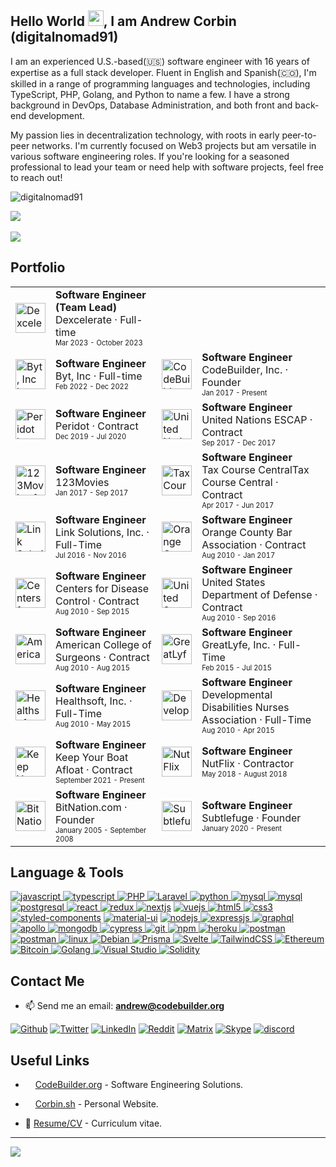 <h2>Hello World <img src="https://raw.githubusercontent.com/MartinHeinz/MartinHeinz/master/wave.gif" width="25px">, I am Andrew Corbin (digitalnomad91)</h2>
<p>
I am an experienced U.S.-based(🇺🇸) software engineer with 16 years of expertise as a full stack developer. Fluent in English and Spanish(🇨🇴), I'm skilled in a range of programming languages and technologies, including TypeScript, PHP, Golang, and Python to name a few. I have a strong background in DevOps, Database Administration, and both front and back-end development.</p>
<p>
My passion lies in decentralization technology, with roots in early peer-to-peer networks. I'm currently focused on Web3 projects but am versatile in various software engineering roles. If you're looking for a seasoned professional to lead your team or need help with software projects, feel free to reach out!
</p>	


<p align="left"> <img src="https://komarev.com/ghpvc/?username=digitalnomad91&label=Profile%20views&color=0e75b6&style=flat" alt="digitalnomad91" /> </p>

<a href="https://github.com/digitalnomad91/github-readme-stats">
  <img align="center" src="https://github-readme-stats.vercel.app/api?username=digitalnomad91&show_icons=true&count_private=true&theme=gradient" /> 
</a>
<br><br>
<a href="https://github.com/digitalnomad91/github-readme-stats">
  <img align="center" src="https://github-readme-stats.vercel.app/api/top-langs/?username=digitalnomad91&theme=gradient&langs_count=10&layout=compact" /> 
</a>



<!-- This is commented out.
<a href="https://github.com/digitalnomad91/github-readme-stats">
  <img align="center" src="https://github-readme-stats.vercel.app/api/wakatime/?username=digitalnomad91&theme=gradient&langs_count=10&layout=compact" /> 
</a>
 -->

<h2>Portfolio</h2>
<table border="0">
	<tr rowspan=2>
<td> 
<a href="https://app.dexcelerate.com"><img src="https://dexcelerate.com/touch_icon.png" alt="Dexcelerate" width="48" height="48"></a>
</td>
<td>
<b>Software Engineer (Team Lead)</b><br>
<span>Dexcelerate · Full-time</span><br>
<sub><sup>Mar 2023 - October 2023</sup></sub>
</td>

</tr>


<tr>
<td> 
<a href="https://byt.io"><img src="https://codebuilder.us/images/byt-logo.webp" alt="Byt, Inc logo" width="48" height="48"></a>
</td>
<td>
<b>Software Engineer</b><br>
<span>Byt, Inc · Full-time</span><br>
<sub><sup>Feb 2022 - Dec 2022</sup></sub>
</td>

<td> 
<a href="https://codebuilder.us"><img src="https://codebuilder.us/images/mandala4_75.png" alt="CodeBuilder, Inc. logo" width="48" height="48"></a>
</td>
<td>
<b>Software Engineer</b><br>
<span>CodeBuilder, Inc. · Founder</span><br>
<sub><sup>Jan 2017 - Present</sup></sub>
</td>
</tr>

<tr>
<td> 
<a href="https://onperidot.com"><img src="https://codebuilder.us/images/peridot-logo.png" alt="Peridot logo" width="48" height="48"></a>
</td>
<td>
<b>Software Engineer</b><br>
<span>Peridot · Contract</span><br>
<sub><sup>Dec 2019 - Jul 2020</sup></sub>
</td>

<td> 
<a href="https://www.unescap.org/"><img src="https://codebuilder.us/images/unescap-logo.jpg" alt="United Nations ESCAP logo" width="48" height="48"></a>
</td>
<td>
<b>Software Engineer</b><br>
<span>United Nations ESCAP · Contract</span><br>
<sub><sup>Sep 2017 - Dec 2017</sup></sub>
</td>
</tr>

<tr>
<td> 
<a href="https://123movies.fun"><img src="https://codebuilder.us/images/123movies.webp" alt="123Movies.fun" width="48" height="48"></a>
</td>
<td>
<b>Software Engineer</b><br>
<span>123Movies</span><br>
<sub><sup>Jan 2017 - Sep 2017</sup></sub>
</td>

<td> 
<a href="https://taxcoursecentral.com"><img src="https://codebuilder.us/images/taxcoursecentral-logo.jpg" alt="Tax Course Central logo" width="48" height="48"></a>
</td>
<td>
<b>Software Engineer</b><br>
<span>Tax Course CentralTax Course Central · Contract</span><br>
<sub><sup>Apr 2017 - Jun 2017</sup></sub>
</td>
</tr>

<tr>
<td> 
<img src="https://codebuilder.us/images/link-sol.jpg" alt="Link Solutions, Inc. logo" width="48" height="48">
</td>
<td>
<b>Software Engineer</b><br>
<span>Link Solutions, Inc. · Full-Time</span><br>
<sub><sup>Jul 2016 - Nov 2016</sup></sub>
</td>

<td> 
<a href="https://orangecountybar.org"><img src="https://codebuilder.us/images/ocba-logo.png" alt="Orange County Bar Association logo" width="48" height="48"></a>
</td>
<td>
<b>Software Engineer</b><br>
<span>Orange County Bar Association · Contract</span><br>
<sub><sup>Aug 2010 - Jan 2017</sup></sub>
</td>
</tr>

<tr>
<td> 
<a href="https://www.cdc.gov/vaccines/ed/youcalltheshots.html"><img src="https://codebuilder.us/images/cdc-logo.png" alt="Centers for Disease Control" width="48" height="48"></a>
</td>
<td>
<b>Software Engineer</b><br>
<span>Centers for Disease Control · Contract</span><br>
<sub><sup>Aug 2010 - Sep 2015</sup></sub>
</td>

<td> 
<a href="https://www.health.mil/About-MHS/OASDHA/Defense-Health-Agency"><img src="https://codebuilder.us/images/dod-logo.png" alt="United States Department of Defense logo" width="48" height="48"></a>
</td>
<td>
<b>Software Engineer</b><br>
<span>United States Department of Defense · Contract</span><br>
<sub><sup>Aug 2010 - Sep 2016</sup></sub>
</td>
</tr>

<tr>
<td> 
<a href="https://www.facs.org/quality-programs/acs-nsqip"><img src="https://codebuilder.us/images/acs-logo.jpeg" alt="American College of Surgeons logo" width="48" height="48"></a>
</td>
<td>
<b>Software Engineer</b><br>
<span>American College of Surgeons · Contract</span><br>
<sub><sup>Aug 2010 - Aug 2015</sup></sub>
</td>

<td> 
<a href="[https://codebuilder.us/images/greatlyfe-logo.png](https://web.archive.org/web/20160122145927/https://greatlyfe.com/)"><img src="https://codebuilder.us/images/greatlyfe-logo.png" alt="GreatLyfe, Inc." width="48" height="48"></a>
</td>
<td>
<b>Software Engineer</b><br>
<span>GreatLyfe, Inc. · Full-Time</span><br>
<sub><sup>Feb 2015 - Jul 2015</sup></sub>
</td>
</tr>

<tr>
<td> 
<a href="https://web.archive.org/web/20100820185447/http://healthsoftonline.com/hsi/"><img src="https://codebuilder.us/images/healthsoft-logo.png" alt="Healthsoft, Inc." width="48" height="48"></a>
</td>
<td>
<b>Software Engineer</b><br>
<span>Healthsoft, Inc. · Full-Time</span><br>
<sub><sup>Aug 2010 - May 2015</sup></sub>
</td>

<td> 
<a href="https://ddna.org/"><img src="https://codebuilder.us/images/ddna-logo.jpg" alt="Developmental Disabilities Nurses Association logo" width="48" height="48"></a>
</td>
<td>
<b>Software Engineer</b><br>
<span>Developmental Disabilities Nurses Association · Full-Time</span><br>
<sub><sup>Aug 2010 - Apr 2015</sup></sub>
</td>
</tr>


<tr>
<td> 
<a href="https://kybaproject.com"><img src="https://codebuilder.us/images/kyba_logo.png" alt="Keep Your Boat Afloat" width="48" height="48"></a>
</td>
<td>
<b>Software Engineer</b><br>
<span>Keep Your Boat Afloat · Contract</span><br>
<sub><sup>September 2021 - Present</sup></sub>
</td>

<td> 
<a href="https://nutflix.com"><img src="https://codebuilder.us/images/nutflix-logo.png" alt="NutFlix" width="48" height="48"></a>
</td>
<td>
<b>Software Engineer</b><br>
<span>NutFlix · Contractor</span><br>
<sub><sup>May 2018 - August 2018</sup></sub>
</td>
</tr>


<tr>
<td> 
<a href="https://web.archive.org/web/20070516020951/http://bitnation.com/"><img src="https://codebuilder.us/images/bitnation-favicon-1.png" alt="BitNation.com" width="48" height="48"></a>
</td>
<td>
<b>Software Engineer</b><br>
<span>BitNation.com · Founder</span><br>
<sub><sup>January 2005 - September 2008</sup></sub>
</td>
<td> 
<a href="https://subtlefu.ge"><img src="https://subtlefuge.com/transparent.png" alt="Subtlefuge" width="48" height="48"></a>
</td>
<td>
<b>Software Engineer</b><br>
<span>Subtlefuge · Founder</span><br>
<sub><sup>January 2020 - Present</sup></sub>
</td>

</tr>
</table>




<h2>Language & Tools</h2>
<p align="left">
	<a href="https://developer.mozilla.org/en-US/docs/Web/JavaScript" target="_blank"> <img src="https://img.shields.io/badge/JavaScript-F7DF1E?style=for-the-badge&logo=javascript&logoColor=black" alt="javascript" /> </a> 
	<a href="https://www.typescriptlang.org/" target="_blank"> <img src="https://img.shields.io/badge/TypeScript-007ACC?style=for-the-badge&logo=typescript&logoColor=white" alt="typescript" /> </a> 
	<a href="https://www.php.net/" target="_blank"> <img src="https://img.shields.io/badge/PHP-8892bf?style=for-the-badge&logo=PHP&logoColor=white" alt="PHP" /> </a> 
	<a href="https://laravel.com/" target="_blank"> <img src="https://img.shields.io/badge/Laravel-ff2d20?style=for-the-badge&logo=laravel&logoColor=white" alt="Laravel" /> </a> 
	<a href="https://www.python.org" target="_blank"> <img src="https://img.shields.io/badge/Python-14354C?style=for-the-badge&logo=python&logoColor=white" alt="python" /> </a>
	<a href="https://www.mysql.com/" target="_blank"> <img src="https://img.shields.io/badge/MYSQL-00758f?style=for-the-badge&logo=MYSQL&logoColor=white" alt="mysql" /> </a>
	<a href="https://mariadb.org/" target="_blank"> <img src="https://img.shields.io/badge/MariaDB-4e629a?style=for-the-badge&logo=mariadb&logoColor=white" alt="mysql" /> </a>
	<a href="https://www.postgresql.org" target="_blank"> <img src="https://img.shields.io/badge/PostgreSQL-316192?style=for-the-badge&logo=postgresql&logoColor=white" alt="postgresql" /> </a>
	<a href="https://reactjs.org/" target="_blank"> <img src="https://img.shields.io/badge/React-20232A?style=for-the-badge&logo=react&logoColor=61DAFB" alt="react" /> </a>
	<a href="https://redux.js.org" target="_blank"> <img src="https://img.shields.io/badge/Redux-593D88?style=for-the-badge&logo=redux&logoColor=white" alt="redux" /> </a>
	<a href="https://nextjs.org/" target="_blank"> <img src="https://img.shields.io/badge/next.js-000000?style=for-the-badge&logo=next.js&logoColor=white" alt="nextjs" /></a>
	<a href="https://vuejs.org/" target="_blank"> <img src="https://img.shields.io/badge/Vue.js-35495E?style=for-the-badge&logo=vue.js&logoColor=4FC08D" alt="vuejs" /> </a> 
	<a href="https://www.w3.org/html/" target="_blank"> <img src="https://img.shields.io/badge/HTML5-E34F26?style=for-the-badge&logo=html5&logoColor=white" alt="html5" /> </a>
	<a href="https://www.w3schools.com/css/" target="_blank"> <img src="https://img.shields.io/badge/CSS3-1572B6?style=for-the-badge&logo=css3&logoColor=white" alt="css3" /> </a>
	<a href="https://www.styled-components.com" target="_blank"> <img src="https://img.shields.io/badge/styled--components-DB7093?style=for-the-badge&logo=styled-components&logoColor=white" alt="styled-components" /></a>
	<a href="https://material-ui.org/" target="_blank"> <img src="https://img.shields.io/badge/Material--UI-0081CB?style=for-the-badge&logo=material-ui&logoColor=white" alt="material-ui" /></a>
	<a href="https://nodejs.org" target="_blank"> <img src="https://img.shields.io/badge/Node.js-43853D?style=for-the-badge&logo=node.js&logoColor=white" alt="nodejs" /> </a>
	<a href="https://www.expressjs.com" target="_blank"> <img src="https://img.shields.io/badge/Express.js-000000?style=for-the-badge&logo=express&logoColor=white" alt="expressjs" /> </a>
	<a href="https://graphql.org" target="_blank"> <img src="https://img.shields.io/badge/graphql-e535ab?style=for-the-badge&logo=graphql&logoColor=white" alt="graphql" /> </a>
	<a href="https://www.apollographql.com" target="_blank"> <img src="https://img.shields.io/badge/apollo-162A45?style=for-the-badge&logo=apollo%20graphql&logoColor=white" alt="apollo" /> </a>
	<a href="https://www.mongodb.com/" target="_blank"> <img src="https://img.shields.io/badge/MongoDB-4EA94B?style=for-the-badge&logo=mongodb&logoColor=white" alt="mongodb" /> </a>
	<a href="https://www.cypress.io" target="_blank"> <img src="https://img.shields.io/badge/cypress-000000?style=for-the-badge&logo=cypress&logoColor=white" alt="cypress" /> </a>
	<a href="https://git-scm.com/" target="_blank"> <img src="https://img.shields.io/badge/Git-F05032?style=for-the-badge&logo=git&logoColor=white" alt="git" /> </a>
	<a href="https://npmjs.com/" target="_blank"> <img src="https://img.shields.io/badge/npm-CB3837?style=for-the-badge&logo=npm&logoColor=white" alt="npm" /> </a>
	<a href="https://heroku.com" target="_blank"> <img src="https://img.shields.io/badge/Heroku-430098?style=for-the-badge&logo=heroku&logoColor=white" alt="heroku" /> </a>
	<a href="https://postman.com" target="_blank"> <img src="https://img.shields.io/badge/postman-E95723?style=for-the-badge&logo=postman&logoColor=white" alt="postman" /> </a>
	<a href="https://code.visualstudio.com" target="_blank"> <img src="https://img.shields.io/badge/VS_Code-0078D4?style=for-the-badge&logo=visual%20studio%20code&logoColor=white" alt="postman" /> </a>
	<a href="https://www.linux.org/" target="_blank"> <img src="https://img.shields.io/badge/linux-E79A00?style=for-the-badge&logo=linux&logoColor=white" alt="linux" /> </a>
	<a href="https://www.debian.org/" target="_blank"> <img src="https://img.shields.io/badge/Debian-a80030?style=for-the-badge&logo=Debian&logoColor=white" alt="Debian" /> </a>
	<a href="https://prisma.io/" target="_blank"> <img src="https://img.shields.io/badge/Prisma-ffffff?style=for-the-badge&logo=Prisma&logoColor=black" alt="Prisma" /> </a>
	<a href="https://svelte.dev/" target="_blank"> <img src="https://img.shields.io/badge/Svelte-f22f00?style=for-the-badge&logo=Svelte&logoColor=white" alt="Svelte" /> </a>
	<a href="https://tailwindcss.com/" target="_blank"> <img src="https://img.shields.io/badge/TailWindCSS-38bdf8?style=for-the-badge&logo=TailwindCSS&logoColor=white" alt="TailwindCSS" /> </a>
 	<a href="https://ethereum.org" target="_blank"> <img src="https://img.shields.io/badge/Ethereum-6782eb?style=for-the-badge&logo=ethereum&logoColor=black" alt="Ethereum" /> </a>
 	<a href="https://bitcoin.com" target="_blank"> <img src="https://img.shields.io/badge/Bitcoin-f79621?style=for-the-badge&logo=bitcoin&logoColor=white" alt="Bitcoin" /> </a>
 	<a href="https://golang.org" target="_blank"> <img src="https://img.shields.io/badge/Golang-08afd8?style=for-the-badge&logo=go&logoColor=white" alt="Golang" /> </a>
 	<a href="https://code.visualstudio.com" target="_blank"> <img src="https://img.shields.io/badge/Visual%20Studio-9459cf?style=for-the-badge&logo=visualstudio&logoColor=white" alt="Visual Studio" /> </a>
	<a href="https://soliditylang.org/" target="_blank"> <img src="https://img.shields.io/badge/Solidity-6b6b6b?style=for-the-badge&logo=solidity&logoColor=white" alt="Solidity" /> </a>
</p>

<h2>Contact Me</h2>

- 📫 Send me an email: **andrew@codebuilder.org**

<p><a href="https://github.com/digitalnomad91" target="_blank"><img alt="Github" src="https://img.shields.io/badge/GitHub-161b22.svg?&style=for-the-badge&logo=Github&logoColor=white" /></a> 
<a href="https://twitter.com/digitalnomad91" target="_blank"><img alt="Twitter" src="https://img.shields.io/badge/twitter-%231DA1F2.svg?&style=for-the-badge&logo=twitter&logoColor=white" /></a> 
<a href="https://www.linkedin.com/in/digitalnomad91" target="_blank"><img alt="LinkedIn" src="https://img.shields.io/badge/linkedin-%230077B5.svg?&style=for-the-badge&logo=linkedin&logoColor=white" /></a> 
<a href="https://www.reddit.com/u/taofullstack" target="_blank"><img alt="Reddit" src="https://img.shields.io/badge/Reddit-FF4500?style=for-the-badge&logo=reddit&logoColor=white" /></a>
 <a href="https://matrix.subtlefuge.com/#/#main:subtlefuge.com" target="_blank"><img alt="Matrix" src="https://img.shields.io/matrix/video:subtlefuge.com?label=Matrix&logo=matrix&style=for-the-badge" /></a>
 <a href="https://join.skype.com/invite/jgfzj3ov5i5U" target="_blank"><img alt="Skype" src="https://img.shields.io/badge/Skype-00aff0.svg?&style=for-the-badge&logo=Skype&logoColor=white" /></a>	
 <a href="https://discordapp.com/users/542088220117303316/" target="_blank"><img alt="discord" src="https://img.shields.io/badge/Discord-5560e9?style=for-the-badge&logo=Discord&logoColor=white" /></a>	
	
</p>


 
<h2>Useful Links</h2>

- <img src="https://codebuilder.org/images/mandala4_75.png" height="12" width="12"> <a href="https://codebuilder.org" target="_blank">CodeBuilder.org</a> - Software Engineering Solutions.

- <img src="https://subtlefuge.com/transparent.png" height="12" width="12"> <a href="https://corbin.sh" target="_blank">Corbin.sh</a> - Personal Website.

- 💼 <a href="https://corbin.sh/Andrew-Corbin-Resume-2023-12-20.pdf" target="_blank">Resume/CV</a> - Curriculum vitae.

<hr>
<a href="github.com/ryo-ma/github-profile-trophy">
  <img align="center" src="https://github-profile-trophy.vercel.app/?username=digitalnomad91&theme=onedark" /> 
</a>

